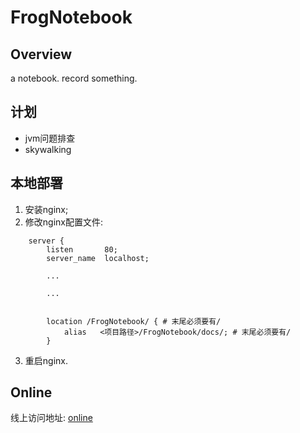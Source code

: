# FrogNotebook

## Overview

a notebook. record something.

## 计划

* jvm问题排查
* skywalking

## 本地部署

1. 安装nginx;
2. 修改nginx配置文件:

```
    server {
        listen       80;
        server_name  localhost;

        ...

        ...


        location /FrogNotebook/ { # 末尾必须要有/
            alias   <项目路径>/FrogNotebook/docs/; # 末尾必须要有/
        }
```

3. 重启nginx.

## Online

线上访问地址: [online](https://frogif.github.io/FrogNotebook/)